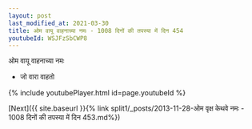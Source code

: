 ```yaml
---
layout: post
last_modified_at: 2021-03-30
title: ओम वायू वाहनाच्या नमः - 1008 दिनों की तपस्या में दिन 454
youtubeId: WSJFzSbCWP8
---
```

 
 
 ओम वायू वाहनाच्या नमः  
 
 -  जो वारा वाहतो 
 
  
 
  
 
 
 
 
 
 


{% include youtubePlayer.html id=page.youtubeId %}
 
[Next]({{ site.baseurl }}{% link  split1/_posts/2013-11-28-ओम वृक्ष केथवे नमः - 1008 दिनों की तपस्या में दिन 453.md%})
 
